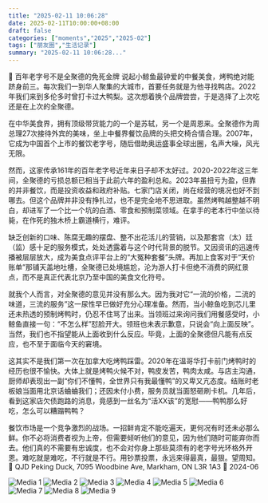 ```yaml
---
title: "2025-02-11 10:06:28"
date: 2025-02-11T10:00:00+08:00
draft: false
categories: ["moments","2025","2025-02"]
tags: ["朋友圈","生活记录"]
summary: "2025-02-11 10:06:28..."
---
```


🦆 百年老字号不是全聚德的免死金牌
​
​说起小鲸鱼最钟爱的中餐美食，烤鸭绝对能跻身前三。每次我们一到华人聚集的大城市，首要任务就是为他寻找鸭店。2022年我们来到多伦多时曾打卡过大鸭梨。这次想着换个品牌尝尝，于是选择了上次吃还是在上次的全聚德。

在中华美食界，拥有顶级带货能力的一个是苏轼，另一个是周恩来。全聚德作为周总理27次接待外宾的美味，坐上中餐界餐饮品牌的头把交椅合情合理。2007年，它成为中国首个上市的餐饮老字号，随后借助奥运盛事全球出圈，名声大噪，风光无限。

然而，这家传承161年的百年老字号近年来日子却不太好过。2020-2022年这三年间，全聚德的亏损总额已相当于此前六年的盈利总和。2023年虽扭亏为盈，但靠的并非餐饮，而是投资收益和政府补贴。七家门店关闭，尚在经营的境况也好不到哪去。但这个品牌并非没有挣扎过，也不是完全地不思进取。虽然烤鸭越整越不明白，却进军了一个比一个坑的白酒、零食和预制菜领域。在拿手的老本行中坐以待毙，在作死的独木桥上霸道横行，难评。

缺乏创新的口味、陈腐无趣的摆盘、整不出花活儿的营销，以及那套宫（太）廷（监）感十足的服务模式，处处透露着与这个时代背景的脱节。又因资讯的迅速传播被层层放大，成为美食点评平台上的“大冤种套餐”头牌。再加上食客对于“天价账单”那铺天盖地吐槽，全聚德已处境尴尬，沦为游人打卡但绝不消费的网红景点，而不是真正代表北京乃至中国的美食文化符号。

就我个人而言，对全聚德的意见并没有那么大。因为我对它“一流的价格，二流的味道，三流的服务”这一尿性早已做好充分心理准备。然而，当小鲸鱼吃到芯儿里还未热透的预制烤鸭时，仍忍不住骂了出来。当领班过来询问我们用餐感受时，小鲸鱼直接一句：“不怎么样”怼脸开大。领班也未表示歉意，只说会“向上面反映”。当然，我们也不指望能从上面收到什么反应。毕竟，上面的全聚德但凡能有点反应，也不至于面临今天的窘境。

这其实不是我们第一次在加拿大吃烤鸭踩雷。2020年在温哥华打卡前门烤鸭时的经历也很不愉快。大体上就是烤鸭火候不对，鸭皮发苦，鸭肉太咸。与店主沟通，厨师却表现出一副“你们不懂鸭，全世界只有我最懂鸭”的又卑又亢态度。结账时老板娘当面用北京话蛐蛐我们；还因未付小费，服务员就当面怒砸刷卡机。几年后，看到这家店欠债跑路的消息，竟感到一丝名为“活XX该”的宽慰——鸭鸭那么好吃，怎么可以糟蹋鸭鸭？

餐饮市场是一个竞争激烈的战场。一招鲜肯定不能吃遍天，更何况有时还未必那么鲜。你不必将消费者视为上帝，但需要倾听他们的意见，因为他们随时可能弃你而去。他们真的不需要有忠诚度，也不会对你身上那些莫须有的老字号光环格外开恩。难吃就是难吃，不行就是不行。用钞票投票，永远来得最真，最狠。望周知。
​
📍 ​QJD Peking Duck, 7095 Woodbine Ave, Markham, ON L3R 1A3
​📅 2024-06

![Media 1](/Moments/photos/2025-02-11/202502111006280.jpg)
![Media 2](/Moments/photos/2025-02-11/202502111006281.jpg)
![Media 3](/Moments/photos/2025-02-11/202502111006282.jpg)
![Media 4](/Moments/photos/2025-02-11/202502111006283.jpg)
![Media 5](/Moments/photos/2025-02-11/202502111006284.jpg)
![Media 6](/Moments/photos/2025-02-11/202502111006285.jpg)
![Media 7](/Moments/photos/2025-02-11/202502111006286.jpg)
![Media 8](/Moments/photos/2025-02-11/202502111006287.jpg)
![Media 9](/Moments/photos/2025-02-11/202502111006288.jpg)

